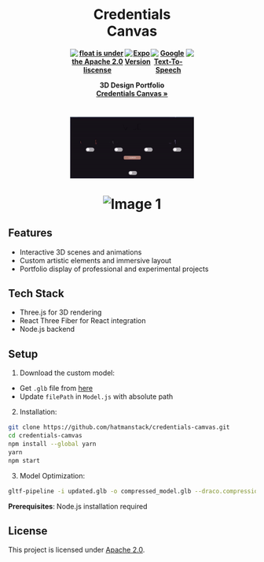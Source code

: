 <div align="center" style="display: block;margin-left: auto;margin-right: auto;width: 50%;">
<h1>Credentials Canvas</h1>

<div style="display: flex; justify-content: center; align-items: center;">
  <h4 style="margin: 0; display: flex;">
    <a href="https://www.apache.org/licenses/LICENSE-2.0.html">
      <img src="https://img.shields.io/badge/license-Apache%202.0-blue" alt="float is under the Apache 2.0 liscense" />
    </a>
    <a href="https://r3f.docs.pmnd.rs/getting-started/introduction">
      <img src="https://img.shields.io/badge/React%20Fiber-violet" alt="Expo Version" />
    </a>
    <a href="https://threejs.org/">
      <img src="https://img.shields.io/badge/Three.js-yellow" alt="Google Text-To-Speech" />
    </a>
    <a href="https://www.python.org/downloads/">
    <img src="https://img.shields.io/badge/Blender%204.3-green">
    </a>
  </h4>
</div>

  <p><b>3D Design Portfolio <br> <a href="https://production.dld9ll6ojjns2.amplifyapp.com/"> Credentials Canvas » </a> </b> </p>
  <h1 >
 <p align="center">
    <td><img src="https://github.com/HatmanStack/credentials-canvas/blob/main/public/ez.gif" alt="Image 1"></td></p>
     <p align="center">
    <td><img src="https://github.com/HatmanStack/credentials-canvas/blob/main/public/house.gif" alt="Image 1"></td></p>
</h1>
</div>

## Features
- Interactive 3D scenes and animations
- Custom artistic elements and immersive layout
- Portfolio display of professional and experimental projects

## Tech Stack
- Three.js for 3D rendering
- React Three Fiber for React integration
- Node.js backend

## Setup

1. Download the custom model:
- Get `.glb` file from [here](https://production.dld9ll6ojjns2.amplifyapp.com/compressed_model.glb)
- Update `filePath` in `Model.js` with absolute path

2. Installation:
```bash
git clone https://github.com/hatmanstack/credentials-camvas.git
cd credentials-camvas
npm install --global yarn
yarn
npm start
```

3. Model Optimization:
```bash
gltf-pipeline -i updated.glb -o compressed_model.glb --draco.compressionLevel=7 --keepUnusedElements --keepDefaultScene
```

**Prerequisites**: Node.js installation required

## License

This project is licensed under [Apache 2.0](https://www.apache.org/licenses/LICENSE-2.0).
